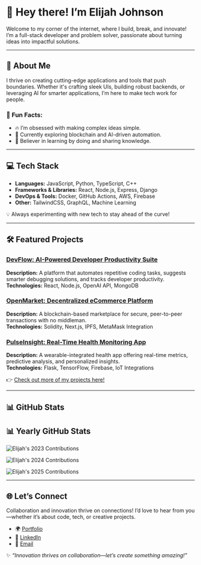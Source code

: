 # 👋 Hey there! I’m Elijah Johnson  

Welcome to my corner of the internet, where I build, break, and innovate! I’m a full-stack developer and problem solver, passionate about turning ideas into impactful solutions.  

---

## 🚀 About Me  
I thrive on creating cutting-edge applications and tools that push boundaries. Whether it's crafting sleek UIs, building robust backends, or leveraging AI for smarter applications, I’m here to make tech work for people.  

### 🌟 Fun Facts:  
- 🔥 I’m obsessed with making complex ideas simple.  
- 🌱 Currently exploring blockchain and AI-driven automation.  
- 🎯 Believer in learning by doing and sharing knowledge.  

---

## 💻 Tech Stack  
- **Languages:** JavaScript, Python, TypeScript, C++  
- **Frameworks & Libraries:** React, Node.js, Express, Django  
- **DevOps & Tools:** Docker, GitHub Actions, AWS, Firebase  
- **Other:** TailwindCSS, GraphQL, Machine Learning  

💡 Always experimenting with new tech to stay ahead of the curve!  

---

## 🛠️ Featured Projects  

### [DevFlow: AI-Powered Developer Productivity Suite](#)  
**Description:** A platform that automates repetitive coding tasks, suggests smarter debugging solutions, and tracks developer productivity.  
**Technologies:** React, Node.js, OpenAI API, MongoDB  

### [OpenMarket: Decentralized eCommerce Platform](#)  
**Description:** A blockchain-based marketplace for secure, peer-to-peer transactions with no middleman.  
**Technologies:** Solidity, Next.js, IPFS, MetaMask Integration  

### [PulseInsight: Real-Time Health Monitoring App](#)  
**Description:** A wearable-integrated health app offering real-time metrics, predictive analysis, and personalized insights.  
**Technologies:** Flask, TensorFlow, Firebase, IoT Integrations  

👉 [Check out more of my projects here!](#)  

---

## 📊 GitHub Stats  
## 📊 Yearly GitHub Stats  

![Elijah's 2023 Contributions](https://streak-stats.demolab.com/?user=elijahjlv&theme=radical&hide_border=true&date_format=M%20j%5B%2C%20Y%5D&year=2023)  

![Elijah's 2024 Contributions](https://streak-stats.demolab.com/?user=elijahjlv&theme=radical&hide_border=true&date_format=M%20j%5B%2C%20Y%5D&year=2024)  

![Elijah's 2025 Contributions](https://streak-stats.demolab.com/?user=elijahjlv&theme=radical&hide_border=true&date_format=M%20j%5B%2C%20Y%5D&year=2025)


---

## 🌐 Let’s Connect  
Collaboration and innovation thrive on connections! I’d love to hear from you—whether it’s about code, tech, or creative projects.  

- 🌍 [Portfolio](#)  
- 💼 [LinkedIn](https://www.linkedin.com/in/elijah-johnson-7601ab238/)  
- 📧 [Email](mailto:Elijahgfm@gmail.com)  

✨ _“Innovation thrives on collaboration—let’s create something amazing!”_  


<!---
elijahjlv/elijahjlv is a ✨ special ✨ repository because its `README.md` (this file) appears on your GitHub profile.
You can click the Preview link to take a look at your changes.
--->
